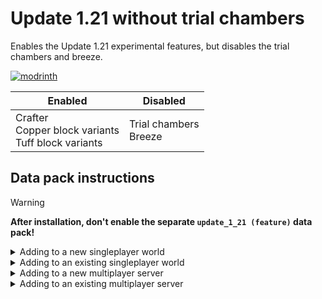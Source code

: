 # Update 1.21 without trial chambers
Enables the Update 1.21 experimental features, but disables the trial chambers and breeze.

[![modrinth](https://cdn.jsdelivr.net/npm/@intergrav/devins-badges@3/assets/cozy/available/modrinth_vector.svg)](https://modrinth.com/datapack/no-trial-chambers)

|Enabled|Disabled|
|---|---|
|Crafter<br>Copper block variants<br>Tuff block variants|Trial chambers<br>Breeze|

## Data pack instructions

> [!WARNING]
> **After installation, don't enable the separate `update_1_21 (feature)` data pack!**

<details><summary>Adding to a new singleplayer world</summary>

1. Open the "Data Packs" selection screen when creating a new world
![](https://raw.githubusercontent.com/misode/no-trial-chambers/main/images/new_world_screen.png)
2. Drag the downloaded datapack zip file onto the game window
3. Move data pack to the "Selected" column and click "Done"
![](https://raw.githubusercontent.com/misode/no-trial-chambers/main/images/select_data_packs.png)
4. Accept the "Experimental Features Warning"
![](https://raw.githubusercontent.com/misode/no-trial-chambers/main/images/experimental_features_warning.png)
5. Change any other world settings and click "Create New World"
![](https://raw.githubusercontent.com/misode/no-trial-chambers/main/images/create_new_world.png)

</details>

<details><summary>Adding to an existing singleplayer world</summary>

1. Select your world and click "Edit"
![](https://raw.githubusercontent.com/misode/no-trial-chambers/main/images/edit_world.png)
2. Click "Open World Folder"
![](https://raw.githubusercontent.com/misode/no-trial-chambers/main/images/open_world_folder.png)
3. Enable the "Update 1.21" feature flag `level.dat`. A simple way to do this is by installing the [NBT Viewer](https://marketplace.visualstudio.com/items?itemName=Misodee.vscode-nbt) extension for [VSCode](https://code.visualstudio.com/)
![](https://raw.githubusercontent.com/misode/no-trial-chambers/main/images/nbt_viewer_install.png)
4. Open the `level.dat` file in VSCode by dragging the file from the file explorer to the VSCode window
5. Inside `Data`, add a new list tag called `enabled_features`
![](https://raw.githubusercontent.com/misode/no-trial-chambers/main/images/nbt_enabled_features.png)
6. Inside this list, add two new string tags with `minecraft:vanilla` and `minecraft:update_1_21`. Select the yellow string icon when adding the first tag.
![](https://raw.githubusercontent.com/misode/no-trial-chambers/main/images/nbt_update_1_21.png)
7. Press `Ctrl + S` to save the file, make sure the world is not open in-game when editing the file!
8. In the world save folder, find the `datapacks` folder and put the downloaded zip file in there
![](https://raw.githubusercontent.com/misode/no-trial-chambers/main/images/existing_world_datapack.png)
9. You can now open the world!

</details>

<details><summary>Adding to a new multiplayer server</summary>

1. Download the server jar from the bottom of the [1.20.4 article](https://www.minecraft.net/en-us/article/minecraft-java-edition-1-20-4)
2. Place the `server.jar` file in the server folder
3. Inside this same folder, create the folders `world/datapacks/`
4. Put the downloaded zip file in there
5. Run the server jar for the first time
```sh
java -Xmx1024M -Xms1024M -jar server.jar nogui
```
6. Agree to the EULA by editing `eula.txt`
7. Run the server jar again. You should see `Found new data pack file/update_1_21_no_trial_chambers_1.20.4.zip, loading it automatically` in the log.

</details>

<details><summary>Adding to an existing multiplayer server</summary>

1. Shut down the server
2. Modify the `world/level.dat` file following the same instructions from "Adding to an existing singleplayer world"
3. Add the downloaded zip file to the `world/datapacks/` folder
4. Restart the server

</details>
